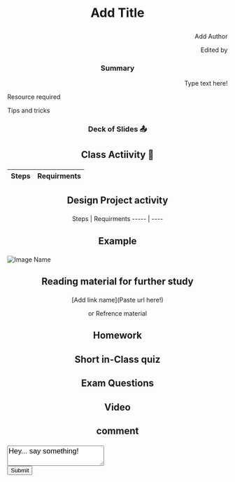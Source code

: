 # <p align = center> Add Title </p>
<p align = right> Add Author</p>
<p align = right> Edited by</p>


### <p align = center>Summary 
<p align = right>Type text here!</p>
<p align = left>Resource required </p>
<p align = left>Tips and tricks </p>


### <p align = center>Deck of Slides :outbox_tray:

## <p align = center>Class Actiivity :rocket:



Steps | Requirments
----- | ---- 




## <p align = center>Design Project activity

<p align = center> Steps | Requirments
----- | ---- </p>

## <p align = center>Example 
![Image Name](https://www.dropbox.com/s/iytdl63bcj7xp13/IMG_20161021_182335.jpg?dl=0)

  
  

## <p align = center>Reading material for further study
<p align = center>[Add link name](Paste url here!)
<p align = center>or Refrence material

## <p align = center>Homework

## <p align = center>Short in-Class quiz
## <p align = center>Exam Questions 
## <p align = center>Video
## <p align = center>comment
  <form action="/html/tags/html_form_tag_action.cfm" method="post">
<div>
<textarea name="comments" id="comments" style="font-family:sans-serif;font-size:1.2em;">
Hey... say something!
</textarea>
</div>
<input type="submit" value="Submit">
</form>
